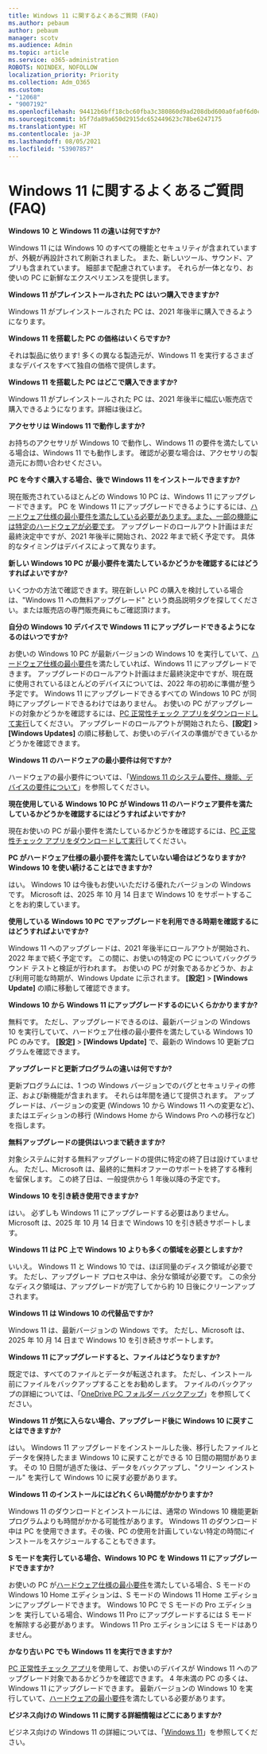 ```yaml
---
title: Windows 11 に関するよくあるご質問 (FAQ)
ms.author: pebaum
author: pebaum
manager: scotv
ms.audience: Admin
ms.topic: article
ms.service: o365-administration
ROBOTS: NOINDEX, NOFOLLOW
localization_priority: Priority
ms.collection: Adm_O365
ms.custom:
- "12068"
- "9007192"
ms.openlocfilehash: 94412b6bff18cbc60fba3c380860d9ad208dbd600a0fa0f6d0c72a22e27de620
ms.sourcegitcommit: b5f7da89a650d2915dc652449623c78be6247175
ms.translationtype: HT
ms.contentlocale: ja-JP
ms.lasthandoff: 08/05/2021
ms.locfileid: "53907857"
---
```

# <a name="windows-11-frequently-asked-questions-faq"></a>Windows 11 に関するよくあるご質問 (FAQ)

**Windows 10 と Windows 11 の違いは何ですか?**

Windows 11 には Windows 10 のすべての機能とセキュリティが含まれていますが、外観が再設計されて刷新されました。 また、新しいツール、サウンド、アプリも含まれています。 細部まで配慮されています。 それらが一体となり、お使いの PC に新鮮なエクスペリエンスを提供します。

**Windows 11 がプレインストールされた PC はいつ購入できますか?**

Windows 11 がプレインストールされた PC は、2021 年後半に購入できるようになります。


**Windows 11 を搭載した PC の価格はいくらですか?**

それは製品に依ります! 多くの異なる製造元が、Windows 11 を実行するさまざまなデバイスをすべて独自の価格で提供します。


**Windows 11 を搭載した PC はどこで購入できますか?**

Windows 11 がプレインストールされた PC は、2021 年後半に幅広い販売店で購入できるようになります。詳細は後ほど。


**アクセサリは Windows 11 で動作しますか?**

お持ちのアクセサリが Windows 10 で動作し、Windows 11 の要件を満たしている場合は、Windows 11 でも動作します。 確認が必要な場合は、アクセサリの製造元にお問い合わせください。


**PC を今すぐ購入する場合、後で Windows 11 をインストールできますか?**

現在販売されているほとんどの Windows 10 PC は、Windows 11 にアップグレードできます。 PC を Windows 11 にアップグレードできるようにするには、[ハードウェア仕様の最小要件を満たしている必要があります。また、一部の機能には特定のハードウェアが必要です](https://www.microsoft.com/windows/windows-11-specifications)。 アップグレードのロールアウト計画はまだ最終決定中ですが、2021 年後半に開始され、2022 年まで続く予定です。 具体的なタイミングはデバイスによって異なります。


**新しい Windows 10 PC が最小要件を満たしているかどうかを確認するにはどうすればよいですか?**

いくつかの方法で確認できます。現在新しい PC の購入を検討している場合は、"Windows 11 への無料アップグレード" という商品説明タグを探してください。または販売店の専門販売員にもご確認頂けます。


**自分の Windows 10 デバイスで Windows 11 にアップグレードできるようになるのはいつですか?**

お使いの Windows 10 PC が最新バージョンの Windows 10 を実行していて、[ハードウェア仕様の最小要件](https://www.microsoft.com/windows/windows-11-specifications)を満たしていれば、Windows 11 にアップグレードできます。 アップグレードのロールアウト計画はまだ最終決定中ですが、現在既に使用されているほとんどのデバイスについては、2022 年の初めに準備が整う予定です。 Windows 11 にアップグレードできるすべての Windows 10 PC が同時にアップグレードできるわけではありません。 お使いの PC がアップグレードの対象かどうかを確認するには、[PC 正常性チェック アプリをダウンロードして実行](https://aka.ms/GetPCHealthCheckApp)してください。 アップグレードのロールアウトが開始されたら、**[設定]** > **[Windows Updates]** の順に移動して、お使いのデバイスの準備ができているかどうかを確認できます。


**Windows 11 のハードウェアの最小要件は何ですか?**

ハードウェアの最小要件については、「[Windows 11 のシステム要件、機能、デバイスの要件について](https://www.microsoft.com/windows/windows-11-specifications)」を参照してください。


**現在使用している Windows 10 PC が Windows 11 のハードウェア要件を満たしているかどうかを確認するにはどうすればよいですか?**

現在お使いの PC が最小要件を満たしているかどうかを確認するには、[PC 正常性チェック アプリをダウンロードして実行](https://aka.ms/GetPCHealthCheckApp)してください。


**PC がハードウェア仕様の最小要件を満たしていない場合はどうなりますか? Windows 10 を使い続けることはできますか?**

はい。 Windows 10 は今後もお使いいただける優れたバージョンの Windows です。 Microsoft は、2025 年 10 月 14 日まで Windows 10 をサポートすることをお約束しています。


**使用している Windows 10 PC でアップグレードを利用できる時期を確認するにはどうすればよいですか?**

Windows 11 へのアップグレードは、2021 年後半にロールアウトが開始され、2022 年まで続く予定です。 この間に、お使いの特定の PC についてバックグラウンド テストと検証が行われます。 お使いの PC が対象であるかどうか、および利用可能な時期が、Windows Update に示されます。 **[設定]** > **[Windows Update]** の順に移動して確認できます。


**Windows 10 から Windows 11 にアップグレードするのにいくらかかりますか?**

無料です。 ただし、アップグレードできるのは、最新バージョンの Windows 10 を実行していて、ハードウェア仕様の最小要件を満たしている Windows 10 PC のみです。 **[設定]** > **[Windows Update]** で、最新の Windows 10 更新プログラムを確認できます。


**アップグレードと更新プログラムの違いは何ですか?**

更新プログラムには、1 つの Windows バージョンでのバグとセキュリティの修正、および新機能が含まれます。 それらは年間を通じて提供されます。 アップグレードは、バージョンの変更 (Windows 10 から Windows 11 への変更など)、またはエディションの移行 (Windows Home から Windows Pro への移行など) を指します。


**無料アップグレードの提供はいつまで続きますか?**

対象システムに対する無料アップグレードの提供に特定の終了日は設けていません。 ただし、Microsoft は、最終的に無料オファーのサポートを終了する権利を留保します。 この終了日は、一般提供から 1 年後以降の予定です。


**Windows 10 を引き続き使用できますか?**

はい。 必ずしも Windows 11 にアップグレードする必要はありません。 Microsoft は、2025 年 10 月 14 日まで Windows 10 を引き続きサポートします。

**Windows 11 は PC 上で Windows 10 よりも多くの領域を必要としますか?**

いいえ。 Windows 11 と Windows 10 では、ほぼ同量のディスク領域が必要です。 ただし、アップグレード プロセス中は、余分な領域が必要です。 この余分なディスク領域は、アップグレードが完了してから約 10 日後にクリーンアップされます。


**Windows 11 は Windows 10 の代替品ですか?**

Windows 11 は、最新バージョンの Windows です。 ただし、Microsoft は、2025 年 10 月 14 日まで Windows 10 を引き続きサポートします。


**Windows 11 にアップグレードすると、ファイルはどうなりますか?**

既定では、すべてのファイルとデータが転送されます。 ただし、インストール前にファイルをバックアップすることをお勧めします。 ファイルのバックアップの詳細については、「[OneDrive PC フォルダー バックアップ](https://www.microsoft.com/microsoft-365/onedrive/pc-cloud-backup)」を参照してください。


**Windows 11 が気に入らない場合、アップグレード後に Windows 10 に戻すことはできますか?**

はい。 Windows 11 アップグレードをインストールした後、移行したファイルとデータを保持したまま Windows 10 に戻すことができる 10 日間の期間があります。 その 10 日間が過ぎた後は、データをバックアップし、"クリーン インストール" を実行して Windows 10 に戻す必要があります。


**Windows 11 のインストールにはどれくらい時間がかかりますか?**

Windows 11 のダウンロードとインストールには、通常の Windows 10 機能更新プログラムよりも時間がかかる可能性があります。 Windows 11 のダウンロード中は PC を使用できます。その後、PC の使用を計画していない特定の時間にインストールをスケジュールすることもできます。


**S モードを実行している場合、Windows 10 PC を Windows 11 にアップグレードできますか?**

お使いの PC が[ハードウェア仕様の最小要件](https://www.microsoft.com/windows/windows-11-specifications)を満たしている場合、S モードの Windows 10 Home エディションは、S モードの Windows 11 Home エディションにアップグレードできます。 Windows 10 PC で S モードの Pro エディションを 実行している場合、Windows 11 Pro にアップグレードするには S モードを解除する必要があります。 Windows 11 Pro エディションには S モードはありません。


**かなり古い PC でも Windows 11 を実行できますか?**

[PC 正常性チェック アプリ](https://aka.ms/GetPCHealthCheckApp)を使用して、お使いのデバイスが Windows 11 へのアップグレード対象であるかどうかを確認できます。 4 年未満の PC の多くは、Windows 11 にアップグレードできます。 最新バージョンの Windows 10 を実行していて、[ハードウェアの最小要件](https://www.microsoft.com/windows/windows-11-specifications)を満たしている必要があります。


**ビジネス向けの Windows 11 に関する詳細情報はどこにありますか?**

ビジネス向けの Windows 11 の詳細については、「[Windows 11](https://www.microsoft.com/windowsforbusiness/windows-11)」を参照してください。